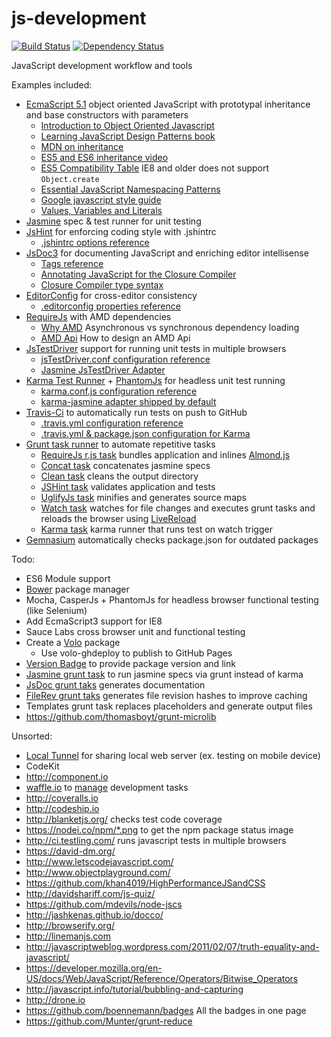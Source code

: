 js-development
==============

[![Build Status](https://travis-ci.org/bettiolo/js-development.png?branch=master)](https://travis-ci.org/bettiolo/js-development)
[![Dependency Status](https://gemnasium.com/bettiolo/js-development.png)](https://gemnasium.com/bettiolo/js-development)

JavaScript development workflow and tools

Examples included:
  - [EcmaScript 5.1](http://www.ecma-international.org/ecma-262/5.1/) object oriented JavaScript with prototypal inheritance and base constructors with parameters
    - [Introduction to Object Oriented Javascript](https://developer.mozilla.org/en-US/docs/Web/JavaScript/Introduction_to_Object-Oriented_JavaScript)
    - [Learning JavaScript Design Patterns book](http://addyosmani.com/resources/essentialjsdesignpatterns/book/)
    - [MDN on inheritance](https://developer.mozilla.org/en-US/docs/Web/JavaScript/Introduction_to_Object-Oriented_JavaScript#Inheritance)
    - [ES5 and ES6 inheritance video](http://www.youtube.com/watch?v=NyClWddeO_A)
    - [ES5 Compatibility Table](http://kangax.github.io/es5-compat-table/) IE8 and older does not support `Object.create`
    - [Essential JavaScript Namespacing Patterns](http://addyosmani.com/blog/essential-js-namespacing/)
    - [Google javascript style guide](http://google-styleguide.googlecode.com/svn/trunk/javascriptguide.xml)
    - [Values, Variables and Literals](https://developer.mozilla.org/en-US/docs/Web/JavaScript/Guide/Values,_variables,_and_literals#Object_literals)
  - [Jasmine](http://pivotal.github.io/jasmine/) spec & test runner for unit testing
  - [JsHint](http://www.jshint.com) for enforcing coding style with .jshintrc
    - [.jshintrc options reference](http://www.jshint.com/docs/options/)
  - [JsDoc3](http://usejsdoc.org) for documenting JavaScript and enriching editor intellisense
    - [Tags reference](http://usejsdoc.org/index.html#JSDoc3_Tag_Dictionary)
    - [Annotating JavaScript for the Closure Compiler](https://developers.google.com/closure/compiler/docs/js-for-compiler)
    - [Closure Compiler type syntax](https://developers.google.com/closure/compiler/docs/js-for-compiler#types)
  - [EditorConfig](http://editorconfig.org) for cross-editor consistency
    - [.editorconfig properties reference](https://github.com/editorconfig/editorconfig/wiki/EditorConfig-Properties)
  - [RequireJs](http://requirejs.org) with AMD dependencies
    - [Why AMD](http://requirejs.org/docs/whyamd.html) Asynchronous vs synchronous dependency loading
    - [AMD Api](https://github.com/amdjs/amdjs-api/wiki/AMD) How to design an AMD Api
  - [JsTestDriver](https://code.google.com/p/js-test-driver/) support for running unit tests in multiple browsers
    - [jsTestDriver.conf configuration reference](https://code.google.com/p/js-test-driver/wiki/ConfigurationFile)
    - [Jasmine JsTestDriver Adapter](https://github.com/ibolmo/jasmine-jstd-adapter)
  - [Karma Test Runner](http://karma-runner.github.io/) + [PhantomJs](http://phantomjs.org/) for headless unit test running
    - [karma.conf.js configuration reference](http://karma-runner.github.io/0.10/config/configuration-file.html)
    - [karma-jasmine adapter shipped by default](https://github.com/karma-runner/karma-jasmine)
  - [Travis-Ci](https://travis-ci.org) to automatically run tests on push to GitHub
    - [.travis.yml configuration reference](http://about.travis-ci.org/docs/user/build-configuration/)
    - [.travis.yml & package.json configuration for Karma](http://karma-runner.github.io/0.10/plus/travis.html)
  - [Grunt task runner](http://gruntjs.com/) to automate repetitive tasks
    - [RequireJs r.js task](https://github.com/jrburke/r.js) bundles application and inlines [Almond.js](https://github.com/jrburke/almond)
    - [Concat task](https://github.com/gruntjs/grunt-contrib-concat) concatenates jasmine specs
    - [Clean task](https://github.com/gruntjs/grunt-contrib-clean) cleans the output directory
    - [JSHint task](https://github.com/gruntjs/grunt-contrib-jshint) validates application and tests
    - [UglifyJs task](https://github.com/gruntjs/grunt-contrib-uglify) minifies and generates source maps
    - [Watch task](https://github.com/gruntjs/grunt-contrib-watch) watches for file changes and executes grunt tasks and reloads the browser using [LiveReload](https://chrome.google.com/webstore/detail/livereload/jnihajbhpnppcggbcgedagnkighmdlei)
    - [Karma task](https://github.com/karma-runner/grunt-karma) karma runner that runs test on watch trigger
  - [Gemnasium](https://gemnasium.com) automatically checks package.json for outdated packages

Todo:
  - ES6 Module support
  - [Bower](https://github.com/bower/bower) package manager
  - Mocha, CasperJs + PhantomJs for headless browser functional testing (like Selenium)
  - Add EcmaScript3 support for IE8
  - Sauce Labs cross browser unit and functional testing
  - Create a [Volo](http://volojs.org/) package
    - Use volo-ghdeploy to publish to GitHub Pages
  - [Version Badge](http://badge.fury.io/) to provide package version and link
  - [Jasmine grunt task](grunt-contrib-jasmine) to run jasmine specs via grunt instead of karma
  - [JsDoc grunt taks](https://github.com/krampstudio/grunt-jsdoc-plugin) generates documentation
  - [FileRev grunt taks](https://github.com/yeoman/grunt-filerev) generates file revision hashes to improve caching
  - Templates grunt task replaces placeholders and generate output files
  - https://github.com/thomasboyt/grunt-microlib
  
Unsorted:
  - [Local Tunnel](http://progrium.com/localtunnel) for sharing local web server (ex. testing on mobile device)
  - CodeKit
  - http://component.io
  - [waffle.io](https://waffle.io) to [manage](https://waffle.io/bettiolo/js-development) development tasks
  - http://coveralls.io
  - http://codeship.io
  - http://blanketjs.org/ checks test code coverage
  - https://nodei.co/npm/*.png to get the npm package status image
  - http://ci.testling.com/ runs javascript tests in multiple browsers
  - https://david-dm.org/
  - http://www.letscodejavascript.com/
  - http://www.objectplayground.com/
  - https://github.com/khan4019/HighPerformanceJSandCSS
  - http://davidshariff.com/js-quiz/
  - https://github.com/mdevils/node-jscs
  - http://jashkenas.github.io/docco/
  - http://browserify.org/
  - http://linemanjs.com
  - http://javascriptweblog.wordpress.com/2011/02/07/truth-equality-and-javascript/
  - https://developer.mozilla.org/en-US/docs/Web/JavaScript/Reference/Operators/Bitwise_Operators
  - http://javascript.info/tutorial/bubbling-and-capturing
  - http://drone.io
  - https://github.com/boennemann/badges All the badges in one page
  - https://github.com/Munter/grunt-reduce
